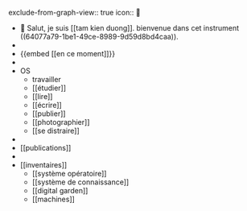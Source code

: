 exclude-from-graph-view:: true
icon:: 🧭

- 👋 Salut, je suis [[tam kien duong]].
  bienvenue dans cet instrument ((64077a79-1be1-49ce-8989-9d59d8bd4caa)).
-
- {{embed [[en ce moment]]}}
-
- OS
	- travailler
	- [[étudier]]
	- [[lire]]
	- [[écrire]]
	- [[publier]]
	- [[photographier]]
	- [[se distraire]]
-
- [[publications]]
-
- [[inventaires]]
	- [[système opératoire]]
	- [[système de connaissance]]
	- [[digital garden]]
	- [[machines]]